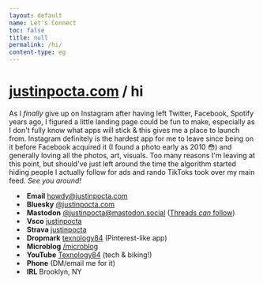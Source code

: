 ```yaml
---
layout: default
name: Let's Connect
toc: false
title: null
permalink: /hi/
content-type: eg
---
```


<style>  
ul {
    margin-left: 0;
    padding-left: 1rem; /* Adjust to control the spacing */
    text-align: left;
}

li {
    list-style-position: inside; /* Ensures bullets stay inside the aligned text */
}

.page-content {
    margin: auto;
    max-width: 800px; /* Adjust width as needed */
}
</style>

# [justinpocta.com](https://justinpocta.com) / hi

As I _finally_ give up on Instagram after having left Twitter, Facebook, Spotify years ago, I figured a little landing page could be fun to make, especially as I don't fully know what apps will stick & this gives me a place to launch from. Instagram definitely is the hardest app for me to leave since being on it before Facebook acquired it  (I found a photo early as 2010 😳) and generally loving all the photos, art, visuals. Too many reasons I'm leaving at this point, but should've just left around the time the algorithm started hiding people I actually follow for ads and rando TikToks took over my main feed. _See you around!_

- **Email** [howdy@justinpocta.com](mailto:howdy@justinpocta.com?subject=hi!)
- **Bluesky** [@justinpocta.com](https://bsky.app/profile/justinpocta.com)
- **Mastodon** [@justinpocta@mastodon.social](https://mastodon.social/@justinpocta) ([Threads _can_ follow](https://help.instagram.com/169559812696339))
- **Vsco** [justinpocta](https://vsco.co/justinpocta)
- **Strava** [justinpocta](https://www.strava.com/athletes/justinpocta)
- **Dropmark** [texnology84](https://texnology84.dropmark.com) (Pinterest-like app)
- **Microblog** [/microblog](http://justinpocta.com/microblog/)
- **YouTube** [Texnology84](https://www.youtube.com/@texnology84) (tech & biking!)
- **Phone** (DM/email me for it)
- **IRL** Brooklyn, NY
